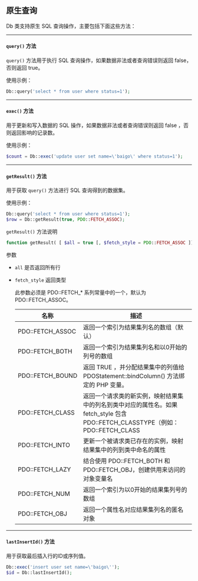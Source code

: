 ## 原生查询

Db 类支持原生 SQL 查询操作，主要包括下面这些方法：

----------

#### `query()` 方法

`query()` 方法用于执行 SQL 查询操作，如果数据非法或者查询错误则返回 false，否则返回 true。

使用示例：

``` php
Db::query('select * from user where status=1');
```
----------

#### `exec()` 方法

用于更新和写入数据的 SQL 操作，如果数据非法或者查询错误则返回 false ，否则返回影响的记录数。

使用示例：

``` php
$count = Db::exec('update user set name=\'baigo\' where status=1');
```

----------

#### `getResult()` 方法

用于获取 `query()` 方法进行 SQL 查询得到的数据集。

使用示例：

``` php
Db::query('select * from user where status=1');
$row = Db::getResult(true, PDO::FETCH_ASSOC);
```

`getResult()` 方法说明

``` php
function getResult( [ $all = true [, $fetch_style = PDO::FETCH_ASSOC ]] )
```
参数

* `all` 是否返回所有行

* `fetch_style` 返回类型

  此参数必须是 PDO::FETCH_* 系列常量中的一个，默认为 PDO::FETCH_ASSOC。

  | 名称 | 描述 |
  | - | - |
  | PDO::FETCH_ASSOC | 返回一个索引为结果集列名的数组（默认） |
  | PDO::FETCH_BOTH | 返回一个索引为结果集列名和以0开始的列号的数组 |
  | PDO::FETCH_BOUND | 返回 TRUE ，并分配结果集中的列值给 PDOStatement::bindColumn() 方法绑定的 PHP 变量。 |
  | PDO::FETCH_CLASS | 返回一个请求类的新实例，映射结果集中的列名到类中对应的属性名。如果 fetch_style 包含 PDO::FETCH_CLASSTYPE（例如：PDO::FETCH_CLASS | PDO::FETCH_CLASSTYPE），则类名由第一列的值决定 |
  | PDO::FETCH_INTO | 更新一个被请求类已存在的实例，映射结果集中的列到类中命名的属性 |
  | PDO::FETCH_LAZY | 结合使用 PDO::FETCH_BOTH 和 PDO::FETCH_OBJ，创建供用来访问的对象变量名 |
  | PDO::FETCH_NUM | 返回一个索引为以0开始的结果集列号的数组 |
  | PDO::FETCH_OBJ | 返回一个属性名对应结果集列名的匿名对象 |

----------

#### `lastInsertId()` 方法

用于获取最后插入行的ID或序列值。

``` php
Db::exec('insert user set name=\'baigo\'');
$id = Db::lastInsertId();
```
